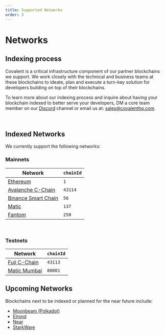 ```yaml
---
title: Supported Networks
order: 3
---
```


# Networks

## Indexing process

Covalent is a critical infrastructure component of our partner blockchains we support. We work closely with the technical and business teams at these blockchains to ideate, plan and execute a turn-key solution for developers building on top of their blockchains.

To learn more about our indexing process and inquire about having your blockchain indexed to better serve your developers, DM a core team member on our [Discord](https://discord.gg/M4aRubV) channel or email us at: sales@covalenthq.com.

&nbsp;

## Indexed Networks

We currently support the following networks:

### Mainnets

<TableWrap>

| Network                                  | `chainId` |
| ---------------------------------------- | --------- |
| [Ethereum](/networks/ethereum)           | `1`       |
| [Avalanche C-Chain](/networks/avalanche) | `43114`   |
| [Binance Smart Chain](/networks/bsc)     | `56`      |
| [Matic](/networks/matic)                 | `137`     |
| [Fantom](/networks/fantom)               | `250`     |

</TableWrap>

&nbsp;

### Testnets

<TableWrap>

| Network                             | `chainId` |
| ----------------------------------- | --------- |
| [Fuji C-Chain](/networks/avalanche) | `43113`   |
| [Matic Mumbai](/networks/matic)     | `80001`   |

</TableWrap>

## Upcoming Networks

Blockchains next to be indexed or planned for the near future include:
* [Moonbeam (Polkadot)](https://moonbeam.network/)
* [Elrond](https://elrond.com/)
* [Near](https://near.org/)
* [StarkWare](https://starkware.co/)
